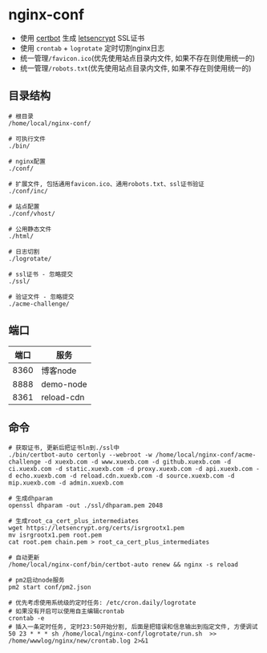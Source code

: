 # nginx-conf

- 使用 [certbot](https://github.com/certbot/certbot) 生成 [letsencrypt](https://letsencrypt.org/) SSL证书
- 使用 `crontab` + `logrotate` 定时切割nginx日志
- 统一管理`/favicon.ico`(优先使用站点目录内文件, 如果不存在则使用统一的)
- 统一管理`/robots.txt`(优先使用站点目录内文件, 如果不存在则使用统一的)

## 目录结构

```
# 根目录
/home/local/nginx-conf/

# 可执行文件
./bin/

# nginx配置
./conf/

# 扩展文件, 包括通用favicon.ico、通用robots.txt、ssl证书验证
./conf/inc/

# 站点配置
./conf/vhost/

# 公用静态文件
./html/

# 日志切割
./logrotate/

# ssl证书 - 忽略提交
./ssl/

# 验证文件 - 忽略提交
./acme-challenge/
```

## 端口

端口 | 服务
--- | ---
8360 | 博客node
8888 | demo-node
8361 | reload-cdn

## 命令

```
# 获取证书, 更新后把证书ln到./ssl中
./bin/certbot-auto certonly --webroot -w /home/local/nginx-conf/acme-challenge -d xuexb.com -d www.xuexb.com -d github.xuexb.com -d ci.xuexb.com -d static.xuexb.com -d proxy.xuexb.com -d api.xuexb.com -d echo.xuexb.com -d reload.cdn.xuexb.com -d source.xuexb.com -d mip.xuexb.com -d admin.xuexb.com

# 生成dhparam
openssl dhparam -out ./ssl/dhparam.pem 2048

# 生成root_ca_cert_plus_intermediates
wget https://letsencrypt.org/certs/isrgrootx1.pem
mv isrgrootx1.pem root.pem
cat root.pem chain.pem > root_ca_cert_plus_intermediates

# 自动更新
/home/local/nginx-conf/bin/certbot-auto renew && nginx -s reload

# pm2启动node服务
pm2 start conf/pm2.json

# 优先考虑使用系统级的定时任务: /etc/cron.daily/logrotate
# 如果没有开启可以使用自主编辑crontab
crontab -e
# 插入一条定时任务, 定时23:50开始分割, 后面是把错误和信息输出到指定文件, 方便调试
50 23 * * * sh /home/local/nginx-conf/logrotate/run.sh  >> /home/wwwlog/nginx/new/crontab.log 2>&1
```
